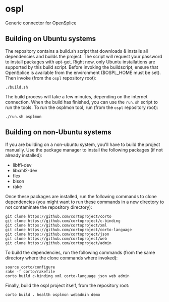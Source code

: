# ospl
Generic connector for OpenSplice 

## Building on Ubuntu systems
The repository contains a build.sh script that downloads & installs all dependencies and builds the project. The script will request  your password to install packages with apt-get. Right now, only Ubuntu installations are supported by this build script. Before invoking the buildscript, ensure that OpenSplice is available from the environment ($OSPL_HOME must be set). Then invoke (from the `ospl` repository root):
```
./build.sh
```
The build process will take a few minutes, depending on the internet connection. When the build has finished, you can use the `run.sh` script to run the tools. To run the osplmon tool, run (from the `ospl` repository root):
```
./run.sh osplmon
```

## Building on non-Ubuntu systems
If you are building on a non-ubuntu system, you'll have to build the project manually. Use the package manager to install the following packages (if not already installed):
 * libffi-dev
 * libxml2-dev
 * flex
 * bison
 * rake
 
Once these packages are installed, run the following commands to clone dependencies (you might want to run these commands in a new directory to not contaminate the repository directory):
```
git clone https://github.com/cortoproject/corto
git clone https://github.com/cortoproject/c-binding
git clone https://github.com/cortoproject/xml
git clone https://github.com/cortoproject/corto-language
git clone https://github.com/cortoproject/json
git clone https://github.com/cortoproject/web
git clone https://github.com/cortoproject/admin
```

To build the dependencies, run the following commands (from the same directory where the clone commands where invoked):
```
source corto/configure
rake -f corto/rakefile
corto build c-binding xml corto-language json web admin
```

Finally, build the ospl project itself, from the repository root:
```
corto build . health osplmon webadmin demo
```

